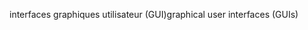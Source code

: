 <span data-ttu-id="4faa7-101">interfaces graphiques utilisateur (GUI)</span><span class="sxs-lookup"><span data-stu-id="4faa7-101">graphical user interfaces (GUIs)</span></span>
